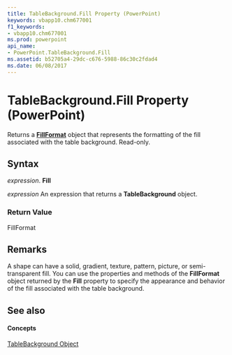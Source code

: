 ```yaml
---
title: TableBackground.Fill Property (PowerPoint)
keywords: vbapp10.chm677001
f1_keywords:
- vbapp10.chm677001
ms.prod: powerpoint
api_name:
- PowerPoint.TableBackground.Fill
ms.assetid: b52705a4-29dc-c676-5988-86c30c2fdad4
ms.date: 06/08/2017
---
```



# TableBackground.Fill Property (PowerPoint)

Returns a  **[FillFormat](PowerPoint.FillFormat.md)** object that represents the formatting of the fill associated with the table background. Read-only.


## Syntax

 _expression_. **Fill**

 _expression_ An expression that returns a **TableBackground** object.


### Return Value

FillFormat


## Remarks

A shape can have a solid, gradient, texture, pattern, picture, or semi-transparent fill. You can use the properties and methods of the  **FillFormat** object returned by the **Fill** property to specify the appearance and behavior of the fill associated with the table background.


## See also


#### Concepts


[TableBackground Object](PowerPoint.TableBackground.md)

